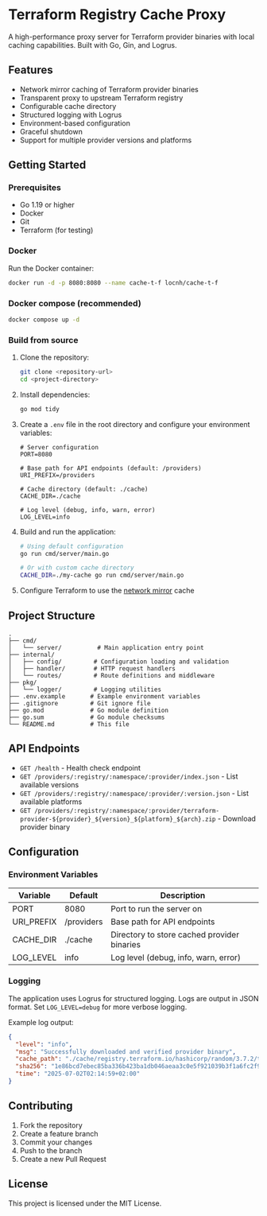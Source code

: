 # Terraform Registry Cache Proxy

A high-performance proxy server for Terraform provider binaries with local caching capabilities. Built with Go, Gin, and Logrus.

## Features

- Network mirror caching of Terraform provider binaries
- Transparent proxy to upstream Terraform registry
- Configurable cache directory
- Structured logging with Logrus
- Environment-based configuration
- Graceful shutdown
- Support for multiple provider versions and platforms

## Getting Started

### Prerequisites

- Go 1.19 or higher
- Docker
- Git
- Terraform (for testing)

### Docker

Run the Docker container:
```bash
docker run -d -p 8080:8080 --name cache-t-f locnh/cache-t-f
```

### Docker compose (recommended)

```bash
docker compose up -d
```

### Build from source

1. Clone the repository:
   ```bash
   git clone <repository-url>
   cd <project-directory>
   ```

2. Install dependencies:
   ```bash
   go mod tidy
   ```

3. Create a `.env` file in the root directory and configure your environment variables:
   ```env
   # Server configuration
   PORT=8080
   
   # Base path for API endpoints (default: /providers)
   URI_PREFIX=/providers
   
   # Cache directory (default: ./cache)
   CACHE_DIR=./cache
   
   # Log level (debug, info, warn, error)
   LOG_LEVEL=info
   ```

4. Build and run the application:
   ```bash
   # Using default configuration
   go run cmd/server/main.go
   
   # Or with custom cache directory
   CACHE_DIR=./my-cache go run cmd/server/main.go
   ```

5. Configure Terraform to use the [network mirror](https://developer.hashicorp.com/terraform/internals/provider-network-mirror-protocol#protocol-base-url) cache

## Project Structure

```
.
├── cmd/
│   └── server/          # Main application entry point
├── internal/
│   ├── config/         # Configuration loading and validation
│   ├── handler/        # HTTP request handlers
│   └── routes/         # Route definitions and middleware
├── pkg/
│   └── logger/         # Logging utilities
├── .env.example       # Example environment variables
├── .gitignore         # Git ignore file
├── go.mod             # Go module definition
├── go.sum             # Go module checksums
└── README.md          # This file
```

## API Endpoints

- `GET /health` - Health check endpoint
- `GET /providers/:registry/:namespace/:provider/index.json` - List available versions
- `GET /providers/:registry/:namespace/:provider/:version.json` - List available platforms
- `GET /providers/:registry/:namespace/:provider/terraform-provider-${provider}_${version}_${platform}_${arch}.zip` - Download provider binary

## Configuration

### Environment Variables

| Variable   | Default    | Description                                 |
| ---------- | ---------- | ------------------------------------------- |
| PORT       | 8080       | Port to run the server on                   |
| URI_PREFIX | /providers | Base path for API endpoints                 |
| CACHE_DIR  | ./cache    | Directory to store cached provider binaries |
| LOG_LEVEL  | info       | Log level (debug, info, warn, error)        |

### Logging

The application uses Logrus for structured logging. Logs are output in JSON format. Set `LOG_LEVEL=debug` for more verbose logging.

Example log output:
```json
{
  "level": "info",
  "msg": "Successfully downloaded and verified provider binary",
  "cache_path": "./cache/registry.terraform.io/hashicorp/random/3.7.2/terraform-provider-random_3.7.2_darwin_arm64.zip",
  "sha256": "1e86bcd7ebec85ba336b423ba1db046aeaa3c0e5f921039b3f1a6fc2f978feab",
  "time": "2025-07-02T02:14:59+02:00"
}
```

## Contributing

1. Fork the repository
2. Create a feature branch
3. Commit your changes
4. Push to the branch
5. Create a new Pull Request

## License

This project is licensed under the MIT License.
